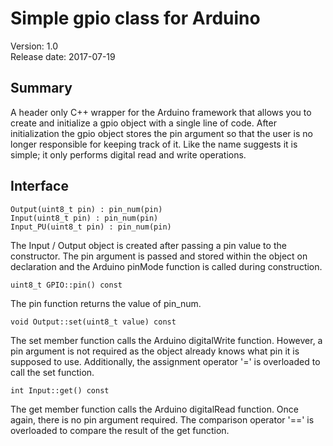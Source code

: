 # Simple gpio class for Arduino

Version: 1.0 <br>
Release date: 2017-07-19 <br>

## Summary

A header only C++ wrapper for the Arduino framework that allows you to create and initialize a gpio object with a single line of code.  After initialization the gpio object stores the pin argument so that the user is no longer responsible for keeping track of it.  Like the name suggests it is simple; it only performs digital read and write operations.

## Interface

```
Output(uint8_t pin) : pin_num(pin)
Input(uint8_t pin) : pin_num(pin)
Input_PU(uint8_t pin) : pin_num(pin)
```

The Input / Output object is created after passing a pin value to the constructor.  The pin argument is passed and stored within the object on declaration and the Arduino pinMode function is called during construction.

```
uint8_t GPIO::pin() const
```

The pin function returns the value of pin_num.

```
void Output::set(uint8_t value) const
```

The set member function calls the Arduino digitalWrite function.  However, a pin argument is not required as the object already knows what pin it is supposed to use.  Additionally, the assignment operator '=' is overloaded to call the set function.

```
int Input::get() const
```

The get member function calls the Arduino digitalRead function.  Once again, there is no pin argument required.  The  comparison operator '==' is overloaded to compare the result of the get function.
